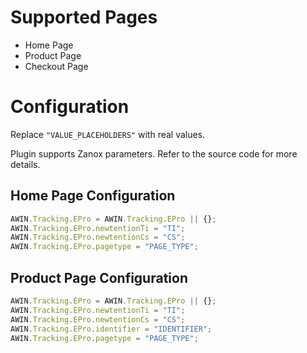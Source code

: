 # Supported Pages

- Home Page
- Product Page
- Checkout Page

# Configuration

Replace `"VALUE_PLACEHOLDERS"` with real values.

Plugin supports Zanox parameters. Refer to the source code for more
details.

## Home Page Configuration

``` javascript
AWIN.Tracking.EPro = AWIN.Tracking.EPro || {};
AWIN.Tracking.EPro.newtentionTi = "TI";
AWIN.Tracking.EPro.newtentionCs = "CS";
AWIN.Tracking.EPro.pagetype = "PAGE_TYPE";
```



## Product Page Configuration

``` javascript
AWIN.Tracking.EPro = AWIN.Tracking.EPro || {};
AWIN.Tracking.EPro.newtentionTi = "TI";
AWIN.Tracking.EPro.newtentionCs = "CS";
AWIN.Tracking.EPro.identifier = "IDENTIFIER";
AWIN.Tracking.EPro.pagetype = "PAGE_TYPE";
```

